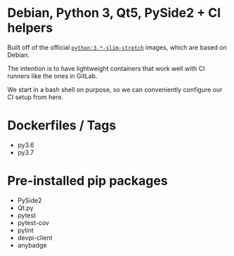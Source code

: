 # Debian, Python 3, Qt5, PySide2 + CI helpers
Built off of the official [`python:3.*-slim-stretch`](https://hub.docker.com/_/python) images, which are based on Debian. 

The intention is to have lightweight containers that work well with CI runners like the ones in GitLab.

We start in a bash shell on purpose, so we can 
conveniently configure our CI setup from here.

# Dockerfiles / Tags
* py3.6
* py3.7


# Pre-installed pip packages
* PySide2
* Qt.py
* pytest
* pytest-cov
* pylint
* devpi-client
* anybadge
